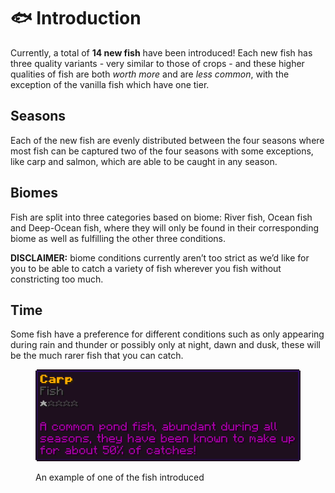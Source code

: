 # 🐟 Introduction

Currently, a total of **14 new fish** have been introduced! Each new fish has three quality variants - very similar to those of crops - and these higher qualities of fish are both _worth more_ and are _less common_, with the exception of the vanilla fish which have one tier.

## Seasons

Each of the new fish are evenly distributed between the four seasons where most fish can be captured two of the four seasons with some exceptions, like carp and salmon, which are able to be caught in any season.

## Biomes

Fish are split into three categories based on biome: River fish, Ocean fish and Deep-Ocean fish, where they will only be found in their corresponding biome as well as fulfilling the other three conditions.&#x20;

**DISCLAIMER:** biome conditions currently aren’t too strict as we’d like for you to be able to catch a variety of fish wherever you fish without constricting too much.

## Time

Some fish have a preference for different conditions such as only appearing during rain and thunder or possibly only at night, dawn and dusk, these will be the much rarer fish that you can catch.

<figure><img src="../.gitbook/assets/image (11).png" alt=""><figcaption><p>An example of one of the fish introduced</p></figcaption></figure>
